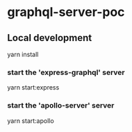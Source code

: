 # graphql-server-poc
## Local development
yarn install
### start the 'express-graphql' server
yarn start:express
### start the 'apollo-server' server
yarn start:apollo